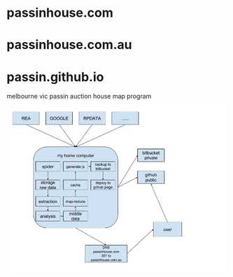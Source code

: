 # passinhouse.com
# passinhouse.com.au
# passin.github.io

melbourne vic passin auction house map program

![alt tag](https://raw.githubusercontent.com/passin/passin.github.io/master/how_passinhouse.com_work.jpg)
